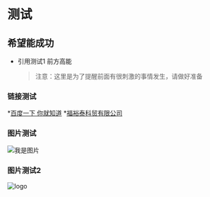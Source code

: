 # 测试
## 希望能成功
* 引用测试1 前方高能
  > 注意：这里是为了提醒前面有很刺激的事情发生，请做好准备
        
### 链接测试
*[百度一下 你就知道](https://www.baidu.com "度娘啊度娘")
*[福裕泰科贸有限公司](http://www.wetmaster.com.cn/nav/1.html)

### 图片测试
![我是图片](http://img1.gtn9.com/FgUfyghCsxjOMivILyiB2aUMTrn7?imageView2/2/w/1088/q/100)
### 图片测试2
![logo](F:\blog-f\blog\source\_posts\blue.png)
